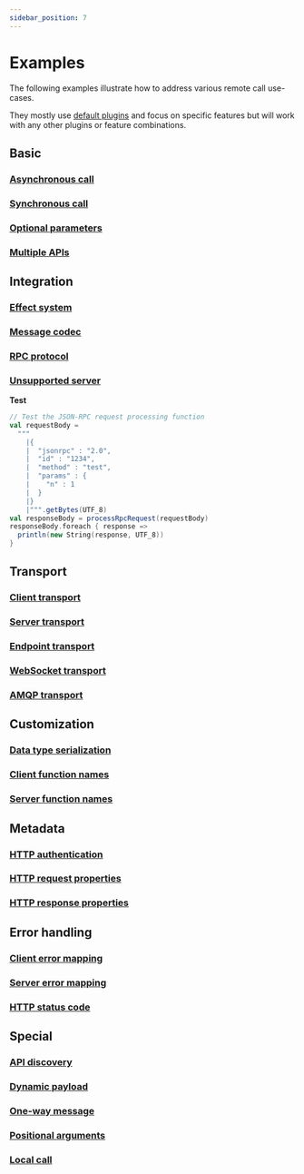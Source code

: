 ```yaml
---
sidebar_position: 7
---
```


# Examples

The following examples illustrate how to address various remote call use-cases. 

They mostly use [default plugins](https://automorph.org/docs/Plugins) and focus on specific features
but will work with any other plugins or feature combinations.


## Basic

### [Asynchronous call](https://automorph.org/examples/src/main/scala/examples/basic/AsynchronousCall.scala)


### [Synchronous call](https://automorph.org/examples/src/main/scala/examples/basic/SynchronousCall.scala)


### [Optional parameters](https://automorph.org/examples/src/main/scala/examples/basic/OptionalParameters.scala)


### [Multiple APIs](https://automorph.org/examples/src/main/scala/examples/basic/MultipleApis.scala)


## Integration

### [Effect system](https://automorph.org/examples/src/main/scala/examples/integration/EffectSystem.scala)


### [Message codec](https://automorph.org/examples/src/main/scala/examples/integration/MessageCodec.scala)


### [RPC protocol](https://automorph.org/examples/src/main/scala/examples/integration/RpcProtocol.scala)


### [Unsupported server](https://automorph.org/examples/src/main/scala/examples/integration/UnsupportedServer.scala)

**Test**

```scala
// Test the JSON-RPC request processing function
val requestBody =
  """
    |{
    |  "jsonrpc" : "2.0",
    |  "id" : "1234",
    |  "method" : "test",
    |  "params" : {
    |    "n" : 1
    |  }
    |}
    |""".getBytes(UTF_8)
val responseBody = processRpcRequest(requestBody)
responseBody.foreach { response =>
  println(new String(response, UTF_8))
}
```


## Transport

### [Client transport](https://automorph.org/examples/src/main/scala/examples/transport/ClientTransport.scala)


### [Server transport](https://automorph.org/examples/src/main/scala/examples/transport/ServerTransport.scala)


### [Endpoint transport](https://automorph.org/examples/src/main/scala/examples/transport/EndpointTransport.scala)


### [WebSocket transport](https://automorph.org/examples/src/main/scala/examples/transport/WebSocketTransport.scala)


### [AMQP transport](https://automorph.org/examples/src/main/scala/examples/transport/AmqpTransport.scala)


## Customization

### [Data type serialization](https://automorph.org/examples/src/main/scala/examples/customization/DataTypeSerialization.scala)


### [Client function names](https://automorph.org/examples/src/main/scala/examples/customization/ClientFunctionNames.scala)


### [Server function names](https://automorph.org/examples/src/main/scala/examples/customization/ServerFunctionNames.scala)


## Metadata

### [HTTP authentication](https://automorph.org/examples/src/main/scala/examples/metadata/HttpAuthentication.scala)


### [HTTP request properties](https://automorph.org/examples/src/main/scala/examples/metadata/HttpRequestProperties.scala)


### [HTTP response properties](https://automorph.org/examples/src/main/scala/examples/metadata/HttpResponseProperties.scala)


## Error handling

### [Client error mapping](https://automorph.org/examples/src/main/scala/examples/errorhandling/ClientErrorMapping.scala)


### [Server error mapping](https://automorph.org/examples/src/main/scala/examples/errorhandling/ServerErrorMapping.scala)


### [HTTP status code](https://automorph.org/examples/src/main/scala/examples/errorhandling/HttpStatusCode.scala)


## Special

### [API discovery](https://automorph.org/examples/src/main/scala/examples/special/ApiDiscovery.scala)


### [Dynamic payload](https://automorph.org/examples/src/main/scala/examples/special/DynamicPayload.scala)


### [One-way message](https://automorph.org/examples/src/main/scala/examples/special/OneWayMessage.scala)


### [Positional arguments](https://automorph.org/examples/src/main/scala/examples/special/PositionalArguments.scala)


### [Local call](https://automorph.org/examples/src/main/scala/examples/special/LocalCall.scala)
